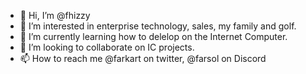 - 👋 Hi, I’m @fhizzy
- 👀 I’m interested in enterprise technology, sales, my family and golf. 
- 🌱 I’m currently learning how to delelop on the Internet Computer. 
- 💞️ I’m looking to collaborate on IC projects. 
- 📫 How to reach me @farkart on twitter, @farsol on Discord

<!---
fhizzy/fhizzy is a ✨ special ✨ repository because its `README.md` (this file) appears on your GitHub profile.
You can click the Preview link to take a look at your changes.
--->
